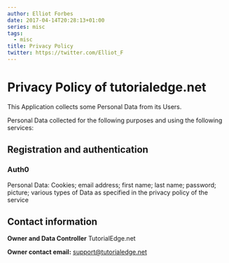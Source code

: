 ```yaml
---
author: Elliot Forbes
date: 2017-04-14T20:28:13+01:00
series: misc
tags:
  - misc
title: Privacy Policy
twitter: https://twitter.com/Elliot_F
---
```


# Privacy Policy of tutorialedge.net

This Application collects some Personal Data from its Users.

Personal Data collected for the following purposes and using the following services:

## Registration and authentication

### Auth0

Personal Data: Cookies; email address; first name; last name; password; picture; various types of Data as specified in the privacy policy of the service

## Contact information

**Owner and Data Controller**
TutorialEdge.net

**Owner contact email:** support@tutorialedge.net